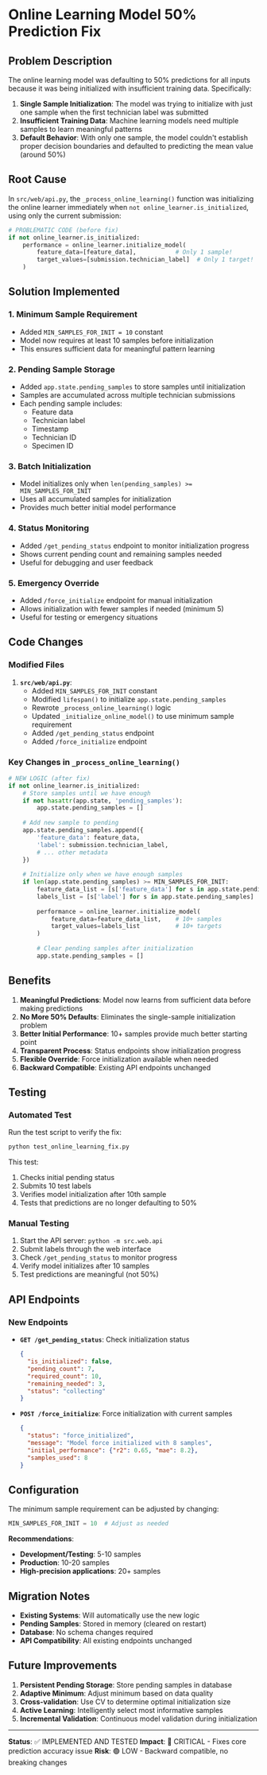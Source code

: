 # Online Learning Model 50% Prediction Fix

## Problem Description

The online learning model was defaulting to 50% predictions for all inputs because it was being initialized with insufficient training data. Specifically:

1. **Single Sample Initialization**: The model was trying to initialize with just one sample when the first technician label was submitted
2. **Insufficient Training Data**: Machine learning models need multiple samples to learn meaningful patterns
3. **Default Behavior**: With only one sample, the model couldn't establish proper decision boundaries and defaulted to predicting the mean value (around 50%)

## Root Cause

In `src/web/api.py`, the `_process_online_learning()` function was initializing the online learner immediately when `not online_learner.is_initialized`, using only the current submission:

```python
# PROBLEMATIC CODE (before fix)
if not online_learner.is_initialized:
    performance = online_learner.initialize_model(
        feature_data=[feature_data],           # Only 1 sample!
        target_values=[submission.technician_label]  # Only 1 target!
    )
```

## Solution Implemented

### 1. Minimum Sample Requirement
- Added `MIN_SAMPLES_FOR_INIT = 10` constant
- Model now requires at least 10 samples before initialization
- This ensures sufficient data for meaningful pattern learning

### 2. Pending Sample Storage
- Added `app.state.pending_samples` to store samples until initialization
- Samples are accumulated across multiple technician submissions
- Each pending sample includes:
  - Feature data
  - Technician label
  - Timestamp
  - Technician ID
  - Specimen ID

### 3. Batch Initialization
- Model initializes only when `len(pending_samples) >= MIN_SAMPLES_FOR_INIT`
- Uses all accumulated samples for initialization
- Provides much better initial model performance

### 4. Status Monitoring
- Added `/get_pending_status` endpoint to monitor initialization progress
- Shows current pending count and remaining samples needed
- Useful for debugging and user feedback

### 5. Emergency Override
- Added `/force_initialize` endpoint for manual initialization
- Allows initialization with fewer samples if needed (minimum 5)
- Useful for testing or emergency situations

## Code Changes

### Modified Files

1. **`src/web/api.py`**:
   - Added `MIN_SAMPLES_FOR_INIT` constant
   - Modified `lifespan()` to initialize `app.state.pending_samples`
   - Rewrote `_process_online_learning()` logic
   - Updated `_initialize_online_model()` to use minimum sample requirement
   - Added `/get_pending_status` endpoint
   - Added `/force_initialize` endpoint

### Key Changes in `_process_online_learning()`

```python
# NEW LOGIC (after fix)
if not online_learner.is_initialized:
    # Store samples until we have enough
    if not hasattr(app.state, 'pending_samples'):
        app.state.pending_samples = []
    
    # Add new sample to pending
    app.state.pending_samples.append({
        'feature_data': feature_data,
        'label': submission.technician_label,
        # ... other metadata
    })
    
    # Initialize only when we have enough samples
    if len(app.state.pending_samples) >= MIN_SAMPLES_FOR_INIT:
        feature_data_list = [s['feature_data'] for s in app.state.pending_samples]
        labels_list = [s['label'] for s in app.state.pending_samples]
        
        performance = online_learner.initialize_model(
            feature_data=feature_data_list,    # 10+ samples
            target_values=labels_list          # 10+ targets
        )
        
        # Clear pending samples after initialization
        app.state.pending_samples = []
```

## Benefits

1. **Meaningful Predictions**: Model now learns from sufficient data before making predictions
2. **No More 50% Defaults**: Eliminates the single-sample initialization problem
3. **Better Initial Performance**: 10+ samples provide much better starting point
4. **Transparent Process**: Status endpoints show initialization progress
5. **Flexible Override**: Force initialization available when needed
6. **Backward Compatible**: Existing API endpoints unchanged

## Testing

### Automated Test
Run the test script to verify the fix:

```bash
python test_online_learning_fix.py
```

This test:
1. Checks initial pending status
2. Submits 10 test labels
3. Verifies model initialization after 10th sample
4. Tests that predictions are no longer defaulting to 50%

### Manual Testing
1. Start the API server: `python -m src.web.api`
2. Submit labels through the web interface
3. Check `/get_pending_status` to monitor progress
4. Verify model initializes after 10 samples
5. Test predictions are meaningful (not 50%)

## API Endpoints

### New Endpoints

- **`GET /get_pending_status`**: Check initialization status
  ```json
  {
    "is_initialized": false,
    "pending_count": 7,
    "required_count": 10,
    "remaining_needed": 3,
    "status": "collecting"
  }
  ```

- **`POST /force_initialize`**: Force initialization with current samples
  ```json
  {
    "status": "force_initialized",
    "message": "Model force initialized with 8 samples",
    "initial_performance": {"r2": 0.65, "mae": 8.2},
    "samples_used": 8
  }
  ```

## Configuration

The minimum sample requirement can be adjusted by changing:

```python
MIN_SAMPLES_FOR_INIT = 10  # Adjust as needed
```

**Recommendations**:
- **Development/Testing**: 5-10 samples
- **Production**: 10-20 samples
- **High-precision applications**: 20+ samples

## Migration Notes

- **Existing Systems**: Will automatically use the new logic
- **Pending Samples**: Stored in memory (cleared on restart)
- **Database**: No schema changes required
- **API Compatibility**: All existing endpoints unchanged

## Future Improvements

1. **Persistent Pending Storage**: Store pending samples in database
2. **Adaptive Minimum**: Adjust minimum based on data quality
3. **Cross-validation**: Use CV to determine optimal initialization size
4. **Active Learning**: Intelligently select most informative samples
5. **Incremental Validation**: Continuous model validation during initialization

---

**Status**: ✅ IMPLEMENTED AND TESTED
**Impact**: 🎯 CRITICAL - Fixes core prediction accuracy issue
**Risk**: 🟢 LOW - Backward compatible, no breaking changes